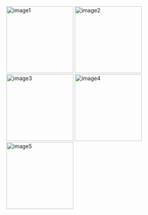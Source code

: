 <img src="https://github.com/ertekinbatuhan/News-App/assets/101355515/bab397e3-6a62-4057-8d52-a9801e2d8198" alt="image1" width="175"/>
<img src="https://github.com/ertekinbatuhan/News-App/assets/101355515/fa9106d3-cd5c-4566-9c50-53defdbd7069" alt="image2" width="175"/>
<img src="https://github.com/ertekinbatuhan/News-App/assets/101355515/a78df5b1-4c2d-4b75-be76-bb921212a66d" alt="image3" width="175"/>
<img src="https://github.com/ertekinbatuhan/News-App/assets/101355515/3e602c30-1af4-4c3d-9b77-2d2d5f901e73" alt="image4" width="175"/>
<img src="https://github.com/ertekinbatuhan/News-App/assets/101355515/0b38b0b0-e0f8-462f-bd55-9f7e55e665e1" alt="image5" width="175"/>
